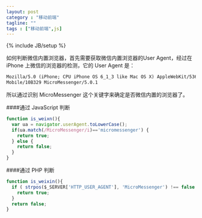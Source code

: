 ```yaml
---
layout: post
category : "移动前端"
tagline: ""
tags : ["移动前端",js]
---
```

{% include JB/setup %}


如何判断微信内置浏览器，首先需要获取微信内置浏览器的User Agent，经过在 iPhone 上微信的浏览器的检测，它的 User Agent 是：

```html
Mozilla/5.0 (iPhone; CPU iPhone OS 6_1_3 like Mac OS X) AppleWebKit/536.26 (KHTML, like Gecko)
Mobile/10B329 MicroMessenger/5.0.1

```
所以通过识别 MicroMessenger 这个关键字来确定是否微信内置的浏览器了。

####通过 JavaScript 判断

```js
function is_weixn(){
  var ua = navigator.userAgent.toLowerCase();
  if(ua.match(/MicroMessenger/i)=='micromessenger') {
    return true;
  } else {
    return false;
  }
}
```

####通过 PHP 判断

```js
function is_weixin(){
  if ( strpos($_SERVER['HTTP_USER_AGENT'], 'MicroMessenger') !== false ) {
    return true;
  }
  return false;
}
```
